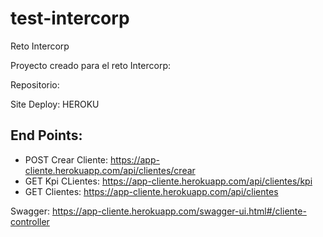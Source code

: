 # test-intercorp
Reto Intercorp

Proyecto creado para el reto Intercorp:
  
  Repositorio: 
  
  Site Deploy: HEROKU
  
  End Points:
  ----------
  - POST Crear Cliente: https://app-cliente.herokuapp.com/api/clientes/crear
  - GET Kpi CLientes: https://app-cliente.herokuapp.com/api/clientes/kpi
  - GET Clientes: https://app-cliente.herokuapp.com/api/clientes

Swagger: https://app-cliente.herokuapp.com/swagger-ui.html#/cliente-controller


